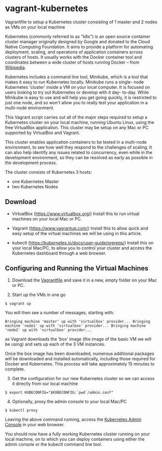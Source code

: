 # vagrant-kubernetes
Vagrantfile to setup a Kubernetes cluster consisting of 1 master and 2 nodes as VMs on your local machine

Kubernetes (commonly referred to as "k8s") is an open source container cluster manager originally designed by Google and donated to the Cloud Native Computing Foundation. It aims to provide a platform for automating deployment, scaling, and operations of application containers across clusters of hosts. It usually works with the Docker container tool and coordinates between a wide cluster of hosts running Docker – from [Wikipedia](https://en.wikipedia.org/wiki/Kubernetes).

Kubernetes includes a command line tool, Minikube, which is a tool that makes it easy to run Kubernetes locally. Minikube runs a single- node Kubernetes 'cluster' inside a VM on your local computer. It is focused on users looking to try out Kubernetes or develop with it day- to-day. While Minikube is easy to use and will help you get going quickly, it is restricted to just one node, and so won't allow you to really test your application in a multi-node environment.

This Vagrant script carries out all of the major steps required to setup a Kubernetes cluster on your local machine, running Ubuntu Linux, using the free VirtualBox application. This cluster may be setup on any Mac or PC supported by VirtualBox and Vagrant.

This cluster enables application containers to be tested in a multi-node environment, to see how well they respond to the challenges of scaling. It can also help identify any issues related to concurrency, even while in the development environment, so they can be resolved as early as possible in the development process.

The cluster consists of Kubernetes 3 hosts:

- one Kubernetes Master
- two Kubernetes Nodes

## Download

* VirtualBox (https://www.virtualbox.org/)
  Install this to run virtual machines on your local Mac or PC.

* Vagrant (https://www.vagrantup.com/)
  Install this to allow quick and easy setup of the virtual machines we will be using in this article.

* kubectl (https://kubernetes.io/docs/user-guide/prereqs/)
  Install this on your local Mac/PC, to allow you to control your cluster and access the Kubernetes dashboard through a web browser.

## Configuring and Running the Virtual Machines

1. Download the [Vagrantfile](https://raw.githubusercontent.com/grahamdaley/vagrant-kubernetes/master/Vagrantfile) and save it in a new, empty folder on your Mac or PC.

2. Start up the VMs in one go
  ```sh
  $ vagrant up
  ```

  You will then see a number of messages, starting with:

  ```
  Bringing machine 'master' up with 'virtualbox' provider... Bringing machine 'node1' up with 'virtualbox' provider... Bringing machine 'node2' up with 'virtualbox' provider...
  ```

  as Vagrant downloads the 'box' image (the image of the basic VM we will be using) and sets up each of the 3 VM instances. 

  Once the box image has been downloaded, numerous additional packages will be downloaded and installed automatically, including those required for Docker and Kubernetes. This process will take approximately 15 minutes to complete.

3. Get the configuration for our new Kubernetes cluster so we can access it directly from our local machine
  ```
  $ export KUBECONFIG="$KUBECONFIG:`pwd`/admin.conf"
  ```

4. Optionally, proxy the admin console to your local Mac/PC
  ```
  $ kubectl proxy
  ```

Leaving the above command running, access the [Kubernetes Admin Console](http://localhost:8001/ui) in your web browser.

You should now have a fully working Kubernetes cluster running on your local machine, on to which you can deploy containers using either the admin console or the kubectl command line tool.
